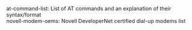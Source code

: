 at-command-list: List of AT commands and an explanation of their syntax/format  
novell-modem-oems: Novell DeveloperNet certified dial-up modems list  
